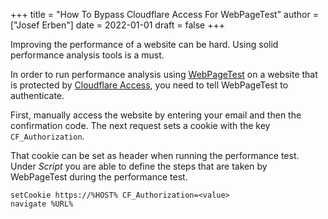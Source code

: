 +++
title = "How To Bypass Cloudflare Access For WebPageTest"
author = ["Josef Erben"]
date = 2022-01-01
draft = false
+++

Improving the performance of a website can be hard. Using solid performance analysis tools is a must.

<!--more-->

In order to run performance analysis using [WebPageTest](https://webpagetest.org/) on a website that is protected by [Cloudflare Access](https://www.cloudflare.com/teams/access/), you need to tell WebPageTest to authenticate.

First, manually access the website by entering your email and then the confirmation code. The next request sets a cookie with the key `CF_Authorization`.

That cookie can be set as header when running the performance test. Under _Script_ you are able to define the steps that are taken by WebPageTest during the performance test.

```nil
setCookie https://%HOST% CF_Authorization=<value>
navigate %URL%
```
